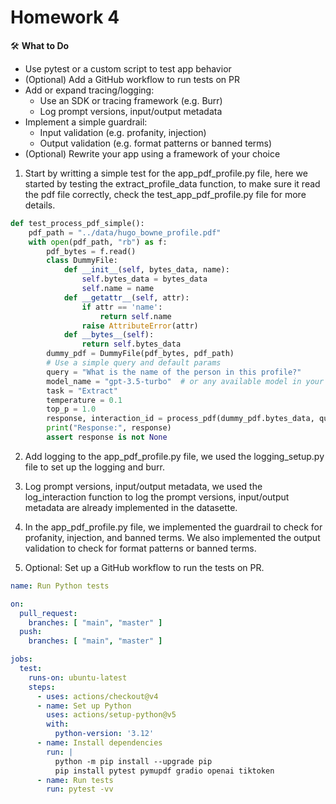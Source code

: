 # Homework 4

🛠 **What to Do**

- Use pytest or a custom script to test app behavior
- (Optional) Add a GitHub workflow to run tests on PR
- Add or expand tracing/logging:
    - Use an SDK or tracing framework (e.g. Burr)
    - Log prompt versions, input/output metadata
- Implement a simple guardrail:
    - Input validation (e.g. profanity, injection)
    - Output validation (e.g. format patterns or banned terms)
- (Optional) Rewrite your app using a framework of your choice


1. Start by writting a simple test for the app_pdf_profile.py file, here we started by testing the extract_profile_data function, to make sure it read the pdf file correctly, check the test_app_pdf_profile.py file for more details.

```python
def test_process_pdf_simple():
    pdf_path = "../data/hugo_bowne_profile.pdf"
    with open(pdf_path, "rb") as f:
        pdf_bytes = f.read()
        class DummyFile:
            def __init__(self, bytes_data, name):
                self.bytes_data = bytes_data
                self.name = name
            def __getattr__(self, attr):
                if attr == 'name':
                    return self.name
                raise AttributeError(attr)
            def __bytes__(self):
                return self.bytes_data
        dummy_pdf = DummyFile(pdf_bytes, pdf_path)
        # Use a simple query and default params
        query = "What is the name of the person in this profile?"
        model_name = "gpt-3.5-turbo"  # or any available model in your setup
        task = "Extract"
        temperature = 0.1
        top_p = 1.0
        response, interaction_id = process_pdf(dummy_pdf.bytes_data, query, model_name, task, temperature, top_p)
        print("Response:", response)
        assert response is not None
```

2. Add logging to the app_pdf_profile.py file, we used the logging_setup.py file to set up the logging and burr. 


3. Log prompt versions, input/output metadata, we used the log_interaction function to log the prompt versions, input/output metadata are already implemented in the datasette. 

4. In the app_pdf_profile.py file, we implemented the guardrail to check for profanity, injection, and banned terms. We also implemented the output validation to check for format patterns or banned terms.

5. Optional: Set up a GitHub workflow to run the tests on PR.
```yaml
name: Run Python tests

on:
  pull_request:
    branches: [ "main", "master" ]
  push:
    branches: [ "main", "master" ]

jobs:
  test:
    runs-on: ubuntu-latest
    steps:
      - uses: actions/checkout@v4
      - name: Set up Python
        uses: actions/setup-python@v5
        with:
          python-version: '3.12'
      - name: Install dependencies
        run: |
          python -m pip install --upgrade pip
          pip install pytest pymupdf gradio openai tiktoken
      - name: Run tests
        run: pytest -vv 
```